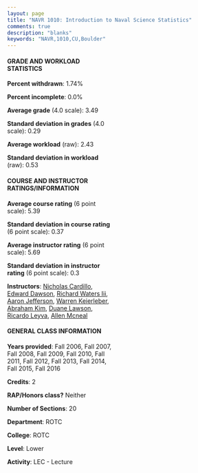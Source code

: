 ```yaml
---
layout: page
title: "NAVR 1010: Introduction to Naval Science Statistics"
comments: true
description: "blanks"
keywords: "NAVR,1010,CU,Boulder"
---
```

<head>
<script src="https://ajax.googleapis.com/ajax/libs/jquery/2.1.3/jquery.min.js"></script>
<script src="https://dl.dropboxusercontent.com/s/pc42nxpaw1ea4o9/highcharts.js?dl=0"></script>
<!-- <script src="../assets/js/highcharts.js"></script> -->
<style type="text/css">@font-face {
	font-family: "Bebas Neue";
	src: url(https://www.filehosting.org/file/details/544349/BebasNeue Regular.otf) format("opentype");
	}
	h1.Bebas { 
		font-family: "Bebas Neue", Verdana, Tahoma;
	}
</style>
</head>
<body>
	<div id="container" style="float: right; width: 45%; height: 88%; margin-left: 2.5%; margin-right: 2.5%;"></div>
	<script language="JavaScript">
		$(document).ready(function() {
		var chart = {type: 'column'};
		var title = {text: 'Grade Distribution'};
		var xAxis = {categories: ['A','B','C','D','F'],crosshair: true};
		var yAxis = {min: 0,title: {text: 'Percentage'}};
		var tooltip = {headerFormat: '<center><b><span style="font-size:20px">{point.key}</span></b></center>',
		               pointFormat: '<td style="padding:0"><b>{point.y:.1f}%</b></td>',
		               footerFormat: '</table>',shared: true,useHTML: true};
		var plotOptions = {column: {pointPadding: 0.0,borderWidth: 0}};  
		var credits = {enabled: false};var series= [{name: 'Percent',data: [63.51,28.37,5.72,1.08,1.32,]}];
		var json = {};
		json.chart = chart;
		json.title = title;
		json.tooltip = tooltip;
		json.xAxis = xAxis;
		json.yAxis = yAxis;  
		json.series = series;
		json.plotOptions = plotOptions;  
		json.credits = credits;
		$('#container').highcharts(json);
	});
	</script>
</body>
			   
#### GRADE AND WORKLOAD STATISTICS

**Percent withdrawn**: 1.74%

**Percent incomplete**: 0.0%

**Average grade** (4.0 scale): 3.49

**Standard deviation in grades** (4.0 scale): 0.29

**Average workload** (raw): 2.43

**Standard deviation in workload** (raw): 0.53

#### COURSE AND INSTRUCTOR RATINGS/INFORMATION

**Average course rating** (6 point scale): 5.39

**Standard deviation in course rating** (6 point scale): 0.37

**Average instructor rating** (6 point scale): 5.69

**Standard deviation in instructor rating** (6 point scale): 0.3

**Instructors**: <a href='../../instructors/Nicholas_Cardillo'>Nicholas Cardillo</a>, <a href='../../instructors/Edward_Dawson'>Edward Dawson</a>, <a href='../../instructors/Richard_Waters_Iii'>Richard Waters Iii</a>, <a href='../../instructors/Aaron_Jefferson'>Aaron Jefferson</a>, <a href='../../instructors/Warren_Keierleber'>Warren Keierleber</a>, <a href='../../instructors/Abraham_Kim'>Abraham Kim</a>, <a href='../../instructors/Duane_Lawson'>Duane Lawson</a>, <a href='../../instructors/Ricardo_Leyva'>Ricardo Leyva</a>, <a href='../../instructors/Allen_Mcneal'>Allen Mcneal</a>

#### GENERAL CLASS INFORMATION

**Years provided**: Fall 2006, Fall 2007, Fall 2008, Fall 2009, Fall 2010, Fall 2011, Fall 2012, Fall 2013, Fall 2014, Fall 2015, Fall 2016

**Credits**: 2

**RAP/Honors class?** Neither

**Number of Sections**: 20

**Department**: ROTC

**College**: ROTC

**Level**: Lower

**Activity**: LEC - Lecture
